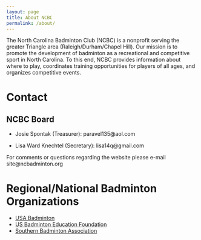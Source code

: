 ```yaml
---
layout: page
title: About NCBC
permalink: /about/
---
```


The North Carolina Badminton Club (NCBC) is a nonprofit serving the greater Triangle area (Raleigh/Durham/Chapel Hill). Our mission is to promote the development of badminton as a recreational and competitive sport in North Carolina. To this end, NCBC provides information about where to play, coordinates training opportunities for players of all ages, and organizes competitive events.

# Contact

## NCBC Board

- Josie Spontak (Treasurer): &#x70;&#x61;&#114;&#00097;&#118;&#x65;&#x6c;&#x31;&#00051;&#x35;&#00064;&#00097;&#000111;&#x6c;&#00046;&#99;&#000111;&#x6d; <br />

- Lisa Ward Knechtel (Secretary): &#x6c;&#x69;&#115;&#x61;&#49;&#x34;&#000113;&#00064;&#103;&#x6d;&#x61;&#x69;&#108;&#x2e;&#00099;&#111;&#109;

For comments or questions regarding the website please e-mail &#000115;&#105;&#x74;&#x65;&#64;&#000110;&#99;&#x62;&#x61;&#x64;&#x6d;&#000105;&#x6e;&#x74;&#x6f;&#x6e;&#00046;&#000111;&#x72;&#000103;

# Regional/National Badminton Organizations 
- [USA Badminton](http://www.teamusa.org/USA-Badminton.aspx)
- [US Badminton Education Foundation](http://www.usbef.org)
- [Southern Badminton Association](http://www.sbabadminton.org)
